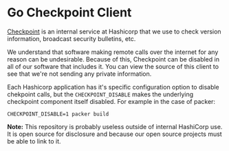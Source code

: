 # Go Checkpoint Client

[Checkpoint](http://checkpoint.hashicorp.com) is an internal service at
Hashicorp that we use to check version information, broadcast security
bulletins, etc.

We understand that software making remote calls over the internet
for any reason can be undesirable. Because of this, Checkpoint can be
disabled in all of our software that includes it. You can view the source
of this client to see that we're not sending any private information.

Each Hashicorp application has it's specific configuration option
to disable chekpoint calls, but the `CHECKPOINT_DISABLE` makes
the underlying checkpoint component itself disabled. For example
in the case of packer:
```
CHECKPOINT_DISABLE=1 packer build 
```

**Note:** This repository is probably useless outside of internal HashiCorp
use. It is open source for disclosure and because our open source projects
must be able to link to it.
